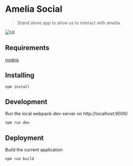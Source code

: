 # Amelia Social

> Stand alone app to allow us to interact with amelia.

![UI](doc/social-app-demo.gif)

## Requirements

[nodejs](https://nodejs.org/en/)

## Installing

```
npm install
```

## Development

Run the local webpack-dev-server on http://localhost:9000/

```
npm run dev
```

## Deployment

Build the current application

```
npm run build
```
